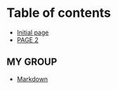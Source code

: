 # Table of contents

* [Initial page](README.md)
* [PAGE 2](page-2.md)

## MY GROUP

* [Markdown](my-group/markdown.md)

